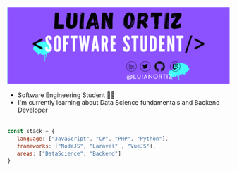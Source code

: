 

<!--
**LuianOrtiz/LuianOrtiz** is a ✨ _special_ ✨ repository because its `README.md` (this file) appears on your GitHub profile.

Here are some ideas to get you started:

- 🔭 I’m currently working on ...
- 🌱 I’m currently learning ...
- 👯 I’m looking to collaborate on ...
- 🤔 I’m looking for help with ...
- 💬 Ask me about ...
- 📫 How to reach me: ...
- 😄 Pronouns: ...
- ⚡ Fun fact: ...
-->
<img src="BannerReadme.png" alt="banner">

- Software Engineering Student 👨‍💻 
- I'm currently learning about Data Science fundamentals and Backend Developer

 ``` js

 const stack = {
    language: ["JavaScript", "C#", "PHP", "Python"],
    frameworks: ["NodeJS", "Laravel" , "VueJS"],
    areas: ["DataScience", "Backend"]
 }

 ``` 

